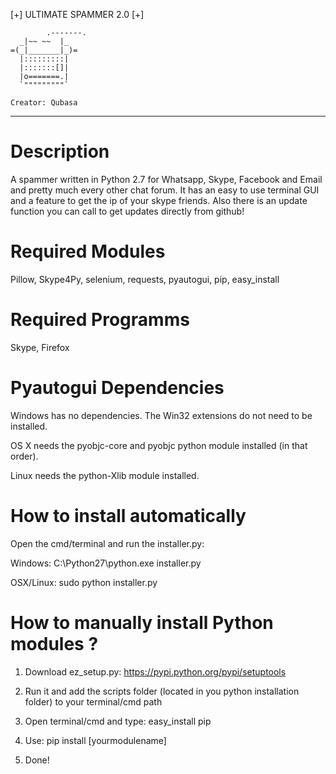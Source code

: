 [+] ULTIMATE SPAMMER 2.0 [+]

            .-------.
      _|~~ ~~  |_
    =(_|_______|_)=
      |:::::::::|
      |:::::::[]|
      |o=======.|
      `"""""""""`

    Creator: Qubasa

-------------------------------

# Description
A spammer written in Python 2.7 for Whatsapp, Skype, Facebook and Email and pretty much every other chat forum.
It has an easy to use terminal GUI and a feature to get the ip of your skype friends.
Also there is an update function you can call to get updates directly from github!


# Required Modules
Pillow,
Skype4Py,
selenium,
requests,
pyautogui,
pip,
easy_install


# Required Programms
Skype,
Firefox


# Pyautogui Dependencies
Windows has no dependencies. The Win32 extensions do not need to be installed.

OS X needs the pyobjc-core and pyobjc python module installed (in that order).

Linux needs the python-Xlib module installed.


# How to install automatically
Open the cmd/terminal and run the installer.py:

Windows: C:\Python27\python.exe installer.py

OSX/Linux: sudo python installer.py


# How to manually install Python modules ?
1) Download ez_setup.py: https://pypi.python.org/pypi/setuptools

2) Run it and add the scripts folder (located in you python installation folder) to your terminal/cmd path

3) Open terminal/cmd and type: easy_install pip

4) Use: pip install [yourmodulename]

5) Done!
